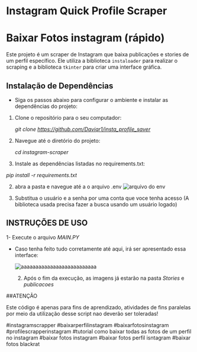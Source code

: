 # Instagram Quick Profile Scraper
# Baixar Fotos instagram (rápido)

Este projeto é um scraper de Instagram que baixa publicações e stories de um perfil específico. Ele utiliza a biblioteca `instaloader` para realizar o scraping e a biblioteca `tkinter` para criar uma interface gráfica.

## Instalação de Dependências

- Siga os passos abaixo para configurar o ambiente e instalar as dependências do projeto:

1. Clone o repositório para o seu computador:

   *git clone https://github.com/Daviqr1/insta_profile_saver*

2. Navegue até o diretório do projeto:

   *cd instagram-scraper*

3.  Instale as dependências listadas no requirements.txt:

   *pip install -r requirements.txt*


2. abra a pasta e navegue até a o arquivo .env
![arquivo do env](https://github.com/Daviqr1/insta_profile_saver/assets/84293017/a66f9caa-739c-4287-88d0-999e33c0291b)

3. Substitua o usuário e a senha por uma conta que voce tenha acesso (A biblioteca usada precisa fazer a busca usando um usuário logado)


## INSTRUÇÕES DE USO

  1- Execute o arquivo *MAIN.PY*

- Caso tenha feito tudo corretamente até aqui, irá ser apresentado essa interface:

  ![aaaaaaaaaaaaaaaaaaaaaaaaaa](https://github.com/Daviqr1/insta_profile_saver/assets/84293017/204b3d1f-8665-4a28-a61c-20d36b8da0c0)


   2. Após o fim da execução, as imagens já estarão na pasta *Stories* e *publicacoes*




##ATENÇÃO 

Este código é apenas para fins de aprendizado, atividades de fins paralelas por meio da utilização desse script nao deverão ser toleradas!

#instagramscrapper
#baixarperfilinstagram
#baixarfotosinstagram
#profilescrapperinstagram
#tutorial como baixar todas as fotos de um perfil no instagram
#baixar fotos instagram
#baixar fotos perfil isntagram
#baixar fotos blackrat

